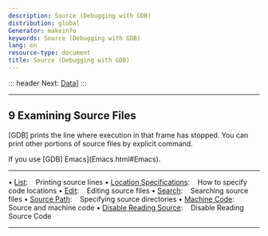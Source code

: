 ```yaml
---
description: Source (Debugging with GDB)
distribution: global
Generator: makeinfo
keywords: Source (Debugging with GDB)
lang: en
resource-type: document
title: Source (Debugging with GDB)
---
```

::: header
Next: [Data](Data.html#Data)]
:::

---

## 9 Examining Source Files

[GDB] prints the line where execution in that frame has stopped. You can print other portions of source files by explicit command.

If you use [GDB] Emacs](Emacs.html#Emacs).

---

• [List](List.html#List):                                                                 Printing source lines
• [Location Specifications](Location-Specifications.html#Location-Specifications):        How to specify code locations
• [Edit](Edit.html#Edit):                                                                 Editing source files
• [Search](Search.html#Search):                                                           Searching source files
• [Source Path](Source-Path.html#Source-Path):                                            Specifying source directories
• [Machine Code](Machine-Code.html#Machine-Code):                                         Source and machine code
• [Disable Reading Source](Disable-Reading-Source.html#Disable-Reading-Source):           Disable Reading Source Code

---
